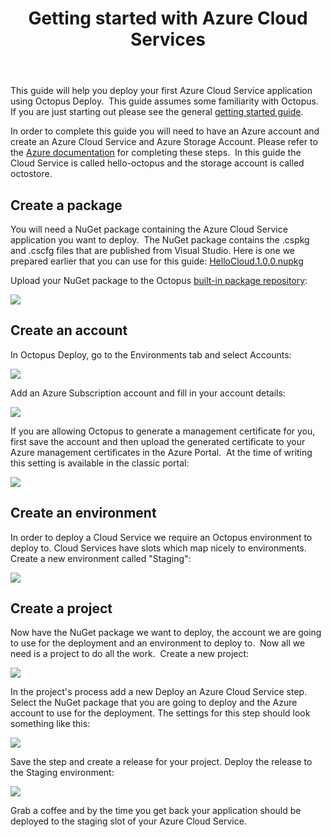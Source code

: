 ﻿---
title: Getting started with Azure Cloud Services
position: 0
---


This guide will help you deploy your first Azure Cloud Service application using Octopus Deploy.  This guide assumes some familiarity with Octopus. If you are just starting out please see the general [getting started guide](/docs/home/getting-started.md).


In order to complete this guide you will need to have an Azure account and create an Azure Cloud Service and Azure Storage Account. Please refer to the [Azure documentation](https://azure.microsoft.com/en-us/documentation/) for completing these steps.  In this guide the Cloud Service is called hello-octopus and the storage account is called octostore.

## Create a package


You will need a NuGet package containing the Azure Cloud Service application you want to deploy.  The NuGet package contains the .cspkg and .cscfg files that are published from Visual Studio. Here is one we prepared earlier that you can use for this guide: [HelloCloud.1.0.0.nupkg](https://download.octopusdeploy.com/demo/HelloCloud.1.0.0.nupkg)


Upload your NuGet package to the Octopus [built-in package repository](/docs/home/packaging-applications/package-repositories.md):


![](/docs/images/3049331/3278524.png)

## Create an account


In Octopus Deploy, go to the Environments tab and select Accounts:


![](/docs/images/3049331/3278521.png)


Add an Azure Subscription account and fill in your account details:


![](/docs/images/3049331/3278523.png)


If you are allowing Octopus to generate a management certificate for you, first save the account and then upload the generated certificate to your Azure management certificates in the Azure Portal.  At the time of writing this setting is available in the classic portal:


![](/docs/images/3049331/3278522.png)

## Create an environment


In order to deploy a Cloud Service we require an Octopus environment to deploy to. Cloud Services have slots which map nicely to environments. Create a new environment called "Staging":


![](/docs/images/3049331/3278525.png)

## Create a project


Now have the NuGet package we want to deploy, the account we are going to use for the deployment and an environment to deploy to.  Now all we need is a project to do all the work.  Create a new project:


![](/docs/images/3049331/3278526.png)


In the project's process add a new Deploy an Azure Cloud Service step. Select the NuGet package that you are going to deploy and the Azure account to use for the deployment. The settings for this step should look something like this:


![](/docs/images/3049331/3278527.png)


Save the step and create a release for your project. Deploy the release to the Staging environment:


![](/docs/images/3049331/3278528.png)


Grab a coffee and by the time you get back your application should be deployed to the staging slot of your Azure Cloud Service.
